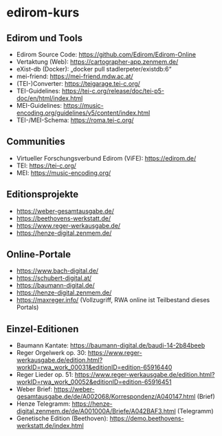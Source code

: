 # edirom-kurs


## Edirom und Tools
- Edirom Source Code: https://github.com/Edirom/Edirom-Online
- Vertaktung (Web): https://cartographer-app.zenmem.de/
- eXist-db (Docker): „docker pull stadlerpeter/existdb:6“
- mei-friend: https://mei-friend.mdw.ac.at/
- (TEI-)Converter: https://teigarage.tei-c.org/
- TEI-Guidelines: https://tei-c.org/release/doc/tei-p5-doc/en/html/index.html
- MEI-Guidelines: https://music-encoding.org/guidelines/v5/content/index.html
- TEI-/MEI-Schema: https://roma.tei-c.org/

## Communities
- Virtueller Forschungsverbund Edirom (ViFE):  https://edirom.de/
- TEI: https://tei-c.org/
- MEI: https://music-encoding.org/

## Editionsprojekte
- https://weber-gesamtausgabe.de/
- https://beethovens-werkstatt.de/
- https://www.reger-werkausgabe.de/
- https://henze-digital.zenmem.de/

## Online-Portale
- https://www.bach-digital.de/
- https://schubert-digital.at/
- https://baumann-digital.de/
- https://henze-digital.zenmem.de/
- https://maxreger.info/ (Vollzugriff, RWA online ist Teilbestand dieses Portals)

## Einzel-Editionen
- Baumann Kantate: https://baumann-digital.de/baudi-14-2b84beeb
- Reger Orgelwerk op. 30: https://www.reger-werkausgabe.de/edition.html?workID=rwa_work_00031&editionID=edition-65916440
- Reger Lieder op. 51: https://www.reger-werkausgabe.de/edition.html?workID=rwa_work_00052&editionID=edition-65916451
- Weber Brief: https://weber-gesamtausgabe.de/de/A002068/Korrespondenz/A040147.html (Brief)
- Henze Telegramm: https://henze-digital.zenmem.de/de/A001000A/Briefe/A042BAF3.html (Telegramm)
- Genetische Edition (Beethoven): https://demo.beethovens-werkstatt.de/index.html
